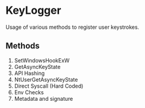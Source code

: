 # KeyLogger

Usage of various methods to register user keystrokes.

## Methods

1. SetWindowsHookExW
2. GetAsyncKeyState
3. API Hashing
4. NtUserGetAsyncKeyState
5. Direct Syscall (Hard Coded)
6. Env Checks
7. Metadata and signature